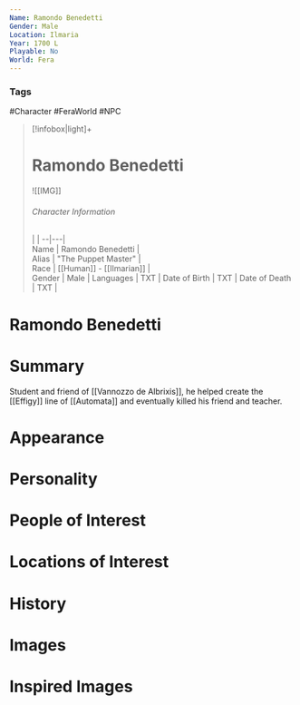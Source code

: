 ```yaml
---
Name: Ramondo Benedetti
Gender: Male
Location: Ilmaria
Year: 1700 L
Playable: No
World: Fera
---
```


### Tags
#Character #FeraWorld #NPC

> [!infobox|light]+  
> # Ramondo Benedetti  
> ![[IMG]]  
> ###### Character Information
>  |   |
> --|---|  
> Name | Ramondo Benedetti |  
> Alias | "The Puppet Master" |  
> Race | [[Human]] - [[Ilmarian]] |  
> Gender | Male |
> Languages | TXT |
> Date of Birth | TXT |
> Date of Death | TXT |

# Ramondo Benedetti

# Summary
Student and friend of [[Vannozzo de Albrixis]], he helped create the [[Effigy]] line of [[Automata]] and eventually killed his friend and teacher.

# Appearance

# Personality

# People of Interest

# Locations of Interest

# History

# Images

# Inspired Images

